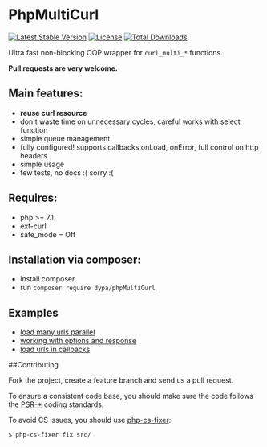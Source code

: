 # PhpMultiCurl

[![Latest Stable Version](https://poser.pugx.org/dypa/phpmulticurl/v/stable.png)](https://packagist.org/packages/dypa/phpmulticurl)
[![License](https://poser.pugx.org/dypa/phpmulticurl/license.png)](https://packagist.org/packages/dypa/phpmulticurl)
[![Total Downloads](https://poser.pugx.org/dypa/phpmulticurl/downloads.png)](https://packagist.org/packages/dypa/phpmulticurl)

Ultra fast non-blocking OOP wrapper for `curl_multi_*` functions.

__Pull requests are very welcome.__

## Main features:

* **reuse curl resource**
* don't waste time on unnecessary cycles, careful works with select function
* simple queue management
* fully configured! supports callbacks onLoad, onError, full control on http headers
* simple usage
* few tests, no docs :( sorry :(

## Requires:

* php >= 7.1
* ext-curl
* safe_mode = Off

## Installation via composer:

* install composer
* run `composer require dypa/phpMultiCurl`

## Examples

* [load many urls parallel](https://github.com/dypa/phpmulticurl/blob/master/examples/example0.php)
* [working with options and response](https://github.com/dypa/phpmulticurl/blob/master/examples/example1.php)
* [load urls in callbacks](https://github.com/dypa/phpmulticurl/blob/master/examples/example2.php)

##Contributing

Fork the project, create a feature branch and send us a pull request.

To ensure a consistent code base, you should make sure the code follows
the [PSR-*](http://www.php-fig.org/psr/) coding standards.

To avoid CS issues, you should use [php-cs-fixer](http://cs.sensiolabs.org/):

```sh
$ php-cs-fixer fix src/
```

